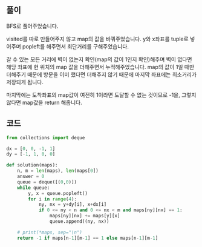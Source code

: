 ## 풀이

BFS로 풀어주었습니다.  

visited를 따로 만들어주지 않고 map의 값을 바꿔주었습니다. y와 x좌표를 tuple로 넣어주며 popleft를 해주면서 최단거리를 구해주었습니다.  

갈 수 있는 모든 거리에 벽이 없는지 확인(map의 값이 1인지 확인)해주며 벽이 없다면 해당 좌표에 현 위치의 map 값을 더해주면서 누적해주었습니다. map의 값이 1일 때만 더해주기 때문에 방문을 이미 했다면 더해주지 않기 때문에 마지막 좌표에는 최소거리가 저장되게 됩니다.

마지막에는 도착좌표의 map값이 여전히 1이라면 도달할 수 없는 것이므로 -1을, 그렇지 않다면 map값을 return 해줍니다.  

## 코드

```python
from collections import deque

dx = [0, 0, -1, 1]
dy = [-1, 1, 0, 0]

def solution(maps):
    n, m = len(maps), len(maps[0])
    answer = 0
    queue = deque([(0,0)])
    while queue:
        y, x = queue.popleft()
        for i in range(4):
            ny, nx = y+dy[i], x+dx[i]
            if 0 <= ny < n and 0 <= nx < m and maps[ny][nx] == 1:
                maps[ny][nx] += maps[y][x]
                queue.append((ny, nx))

    # print(*maps, sep="\n")
    return -1 if maps[n-1][m-1] == 1 else maps[n-1][m-1]
```
